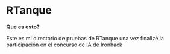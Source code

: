# RTanque 

**Que es esto?**

Este es mi directorio de pruebas de RTanque una vez finalizé la participación en el concurso de IA de Ironhack


